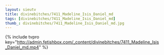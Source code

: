 ```yaml
--- 
layout: sieutv
title: divinebitches/7411_Madeline_Isis_Daniel_md
tags: [divinebitches/7411_Madeline_Isis_Daniel_md]
thumb_: divinebitches/7411_Madeline_Isis_Daniel_md.jpg
---
```

{% include tvpro key="http://admin.fetishbox.com/_content/divinebitches/7411_Madeline_Isis_Daniel_md.mp4" %} 
